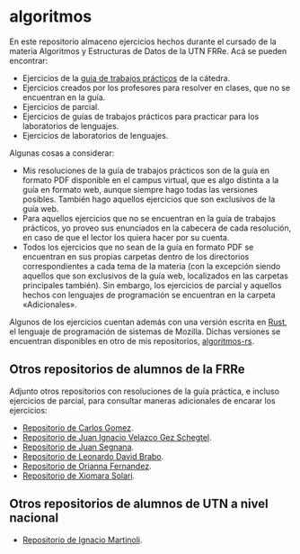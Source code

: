# algoritmos
En este repositorio almaceno ejercicios hechos durante el cursado de la materia Algoritmos y Estructuras de Datos de la UTN FRRe. Acá se pueden encontrar:

* Ejercicios de la [guía de trabajos prácticos](https://aed-frre.github.io/) de la cátedra.
* Ejercicios creados por los profesores para resolver en clases, que no se encuentran en la guía.
* Ejercicios de parcial.
* Ejercicios de guías de trabajos prácticos para practicar para los laboratorios de lenguajes.
* Ejercicios de laboratorios de lenguajes.

Algunas cosas a considerar:

* Mis resoluciones de la guía de trabajos prácticos son de la guía en formato PDF disponible en el campus virtual, que es algo distinta a la guía en formato web, aunque siempre hago todas las versiones posibles. También hago aquellos ejercicios que son exclusivos de la guía web.
* Para aquellos ejercicios que no se encuentran en la guía de trabajos prácticos, yo proveo sus enunciados en la cabecera de cada resolución, en caso de que el lector los quiera hacer por su cuenta.
* Todos los ejercicios que no sean de la guía en formato PDF se encuentran en sus propias carpetas dentro de los directorios correspondientes a cada tema de la materia (con la excepción siendo aquellos que son exclusivos de la guía web, localizados en las carpetas principales también). Sin embargo, los ejercicios de parcial y aquellos hechos con lenguajes de programación se encuentran en la carpeta «Adicionales».

Algunos de los ejercicios cuentan además con una versión escrita en [Rust](https://www.rust-lang.org/), el lenguaje de programación de sistemas de Mozilla. Dichas versiones se encuentran disponibles en otro de mis repositorios, [algoritmos-rs](https://github.com/foopsss/algoritmos-rs).

## Otros repositorios de alumnos de la FRRe
Adjunto otros repositorios con resoluciones de la guía práctica, e incluso ejercicios de parcial, para consultar maneras adicionales de encarar los ejercicios:

* [Repositorio de Carlos Gomez](https://github.com/CarlosGomez2288/AED).
* [Repositorio de Juan Ignacio Velazco Gez Schegtel](https://github.com/Gez-Schegtel/Ejercicios-AED).
* [Repositorio de Juan Segnana](https://github.com/juansegnana/aed-ejercicios).
* [Repositorio de Leonardo David Brabo](https://github.com/LeonardoBrabo/Algoritmos_Resueltos).
* [Repositorio de Orianna Fernandez](https://github.com/OriannaF/Parcial_AyED_UTN).
* [Repositorio de Xiomara Solari](https://github.com/Xiomara-Solari/PARCIALES_AED).

## Otros repositorios de alumnos de UTN a nivel nacional
* [Repositorio de Ignacio Martinoli](https://github.com/ignamartinoli/aed).